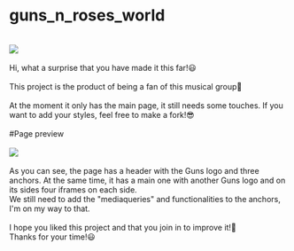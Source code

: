 # guns_n_roses_world
<br><img src="https://i.imgur.com/G83K5VB.png"><br><br>
Hi, what a surprise that you have made it this far!😃<br><br>This project is the product of being a fan of this musical group🤘<br><br>At the moment it only has the main page, it still needs some touches. If you want to add your styles, feel free to make a fork!😎<br><br>
#Page preview
<br><br><img src="https://imgur.com/BhXaesz.png"><br><br>
As you can see, the page has a header with the Guns logo and three anchors. At the same time, it has a main one with another Guns logo and on its sides four iframes on each side.<br>We still need to add the "mediaqueries" and functionalities to the anchors, I'm on my way to that.<br><br>I hope you liked this project and that you join in to improve it!🤙<br>Thanks for your time!😃
